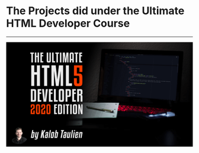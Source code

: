# The Projects did under the Ultimate HTML Developer Course
<hr>
<img src="https://raw.githubusercontent.com/CodingForEverybody/the-ultimate-html-developer/master/readme_images/cover_image.png" alte="The Ultimate HTNL Developer Course">
